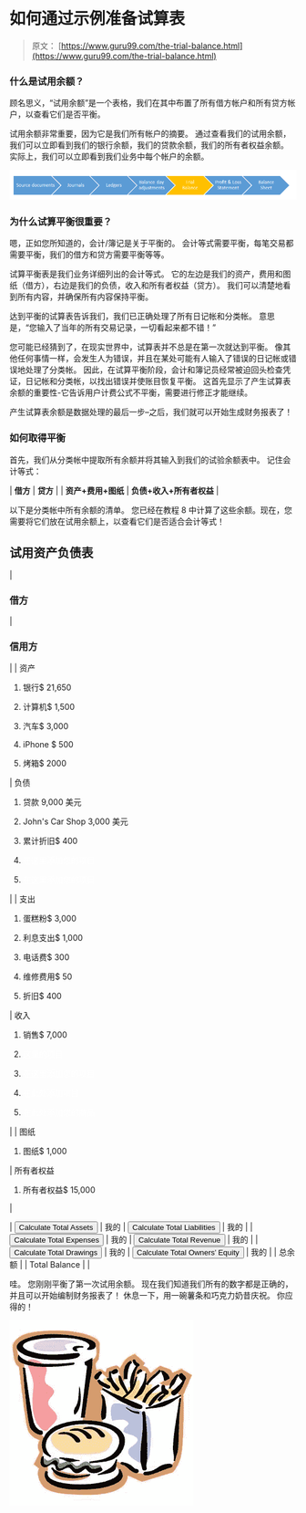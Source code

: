 # 如何通过示例准备试算表

> 原文： [https://www.guru99.com/the-trial-balance.html](https://www.guru99.com/the-trial-balance.html)

### 什么是试用余额？

顾名思义，“试用余额”是一个表格，我们在其中布置了所有借方帐户和所有贷方帐户，以查看它们是否平衡。

试用余额非常重要，因为它是我们所有帐户的摘要。 通过查看我们的试用余额，我们可以立即看到我们的银行余额，我们的贷款余额，我们的所有者权益余额。 实际上，我们可以立即看到我们业务中每个帐户的余额。

![](img/47a113fba97b73becaf3d2ceee331f55.png)

### 为什么试算平衡很重要？

嗯，正如您所知道的，会计/簿记是关于平衡的。 会计等式需要平衡，每笔交易都需要平衡，我们的借方和贷方需要平衡等等。

试算平衡表是我们业务详细列出的会计等式。 它的左边是我们的资产，费用和图纸（借方），右边是我们的负债，收入和所有者权益（贷方）。 我们可以清楚地看到所有内容，并确保所有内容保持平衡。

达到平衡的试算表告诉我们，我们已正确处理了所有日记帐和分类帐。 意思是，“您输入了当年的所有交易记录，一切看起来都不错！”

您可能已经猜到了，在现实世界中，试算表并不总是在第一次就达到平衡。 像其他任何事情一样，会发生人为错误，并且在某处可能有人输入了错误的日记帐或错误地处理了分类帐。 因此，在试算平衡阶段，会计和簿记员经常被迫回头检查凭证，日记帐和分类帐，以找出错误并使账目恢复平衡。 这首先显示了产生试算表余额的重要性-它告诉用户计费公式不平衡，需要进行修正才能继续。

产生试算表余额是数据处理的最后一步–之后，我们就可以开始生成财务报表了！

### 如何取得平衡

首先，我们从分类帐中提取所有余额并将其输入到我们的试验余额表中。 记住会计等式：

| **借方** | **贷方** |
| **资产+费用+图纸** | **负债+收入+所有者权益** |

以下是分类帐中所有余额的清单。 您已经在教程 8 中计算了这些余额。现在，您需要将它们放在试用余额上，以查看它们是否适合会计等式！

## 试用资产负债表

| 

### 借方

 | 

### 信用方

 |
| <h7 class="ui-widget-content">资产</h7>

1.  银行$ 21,650

1.  计算机$ 1,500

1.  汽车$ 3,000

1.  iPhone $ 500

1.  烤箱$ 2000

 | <h7 class="ui-widget-content">负债</h7>

1.  贷款 9,000 美元

1.  John's Car Shop 3,000 美元

1.  累计折旧$ 400

1.  <font color="white">在这里添加您的项目</font>

1.  <font color="white">在这里添加您的项目</font>

 |
| <h7 class="ui-widget-content">支出</h7>

1.  蛋糕粉$ 3,000

1.  利息支出$ 1,000

1.  电话费$ 300

1.  维修费用$ 50

1.  折旧$ 400

 | <h7 class="ui-widget-content">收入</h7>

1.  销售$ 7,000

1.  <font color="white">这里的项目</font>

1.  <font color="white">在这里添加您的项目</font>

1.  <font color="white">在此处添加项目</font>

1.  <font color="white">在此处添加您的商品</font>

 |
| <h7 class="ui-widget-content">图纸</h7>

1.  图纸$ 1,000

 | <h7 class="ui-widget-content">所有者权益</h7>

1.  所有者权益$ 15,000

 |

| 
<input class="btn btn-info" id="totala" type="button" value="Calculate Total Assets"> | 我的 | 
<input class="btn btn-info" id="totall" type="button" value="Calculate Total Liabilities"> | 我的 |
| 
<input class="btn btn-info" id="totale" type="button" value="Calculate Total Expenses"> | 我的 | 
<input class="btn btn-info" id="totalr" type="button" value="Calculate Total Revenue"> | 我的 |
| 
<input class="btn btn-info" id="totald" type="button" value="Calculate Total Drawings"> | 我的 | 
<input class="btn btn-info" id="totalo" type="button" value="Calculate Total Owners’ Equity"> | 我的 |
| 总余额
 |  | Total Balance
 |  |

哇。 您刚刚平衡了第一次试用余额。 现在我们知道我们所有的数字都是正确的，并且可以开始编制财务报表了！ 休息一下，用一碗薯条和巧克力奶昔庆祝。 你应得的！

![](img/4e172d52f868d676727a1007f45306fa.png)